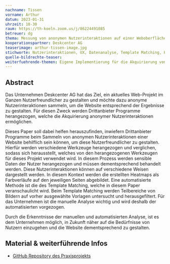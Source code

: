 ```yaml
---
nachname: Tissen
vorname: Arthur
datum: 2023-01-31
uhrzeit: 10-30
raum: https://th-koeln.zoom.us/j/86224491085
betreuer: dg
thema: Messung von anonymen Nutzerinteraktionen auf einer Weboberfläche zur Ermittlung von subjektiven Eindrücken 
kooperationspartner: Deskcenter AG
teaserimage: arthur-tissen-image.jpg
stichworte: Nutzerinteraktionen, UX, Datenanalyse, Template Matching, EmguCV
quelle-bildrechte-teaser: 
weiterfuehrende-themen: Eigene Implementierung für die Akquirierung von anonymen Nutzerinteraktionen |
---
```


## Abstract

Das Unternehmen Deskcenter AG hat das Ziel, ein aktuelles Web-Projekt im Ganzen Nutzerfreundlicher zu gestalten und möchte dazu anonyme Nutzerinteraktionen sammeln, um die Website entsprechend der Ergebnisse zu gestalten. Für diesen Zweck werden Drittanbieter Programme herangezogen, welche die Akquirierung anonymer Nutzerinteraktionen ermöglichen.

Dieses Paper soll dabei helfen herauszufinden, inwiefern Drittanbieter Programme beim Sammeln von anonymen Nutzerinteraktionen einer Website behilflich sein können, um diese Nutzerfreundlicher zu gestalten. Hierfür werden verschiedene Werkzeuge herangezogen und verglichen, sodass sich herausstellt, welches von den herangezogenen Werkzeugen für dieses Projekt verwendet wird. In diesem Prozess werden sensible Daten der Nutzer herangezogen und müssen dementsprechend behandelt werden. Diese Nutzerinteraktionen können auf verschiedene Weisen dargestellt werden. In diesem Kontext werden die erstellten Heatmaps als Farbverläufe auf den jeweiligen Seiten abgebildet. Eine automatisierte Methode ist die des Template Matching, welche in diesem Paper veranschaulicht wird. Beim Template Matching werden Teilbereiche von Bildern auf vorher ausgewählte Vorlagen untersucht und herausgefiltert. Für das Unternehmen ist die manuelle Analyse wichtig und wird deshalb der automatisierten vorgezogen. 

Durch die Erkenntnisse der manuellen und automatisierten Analyse, ist es dem Unternehmen möglich, in Zukunft näher auf die Bedürfnisse von Nutzern einzugehen und die Website dementsprechend zu gestalten.

## Material & weiterführende Infos

- [GitHub Repository des Praxisprojekts](https://github.com/verenaheissbach/PPWS2223GermundHeissbach)